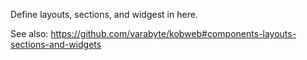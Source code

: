 Define layouts, sections, and widgest in here.

See also: https://github.com/varabyte/kobweb#components-layouts-sections-and-widgets

